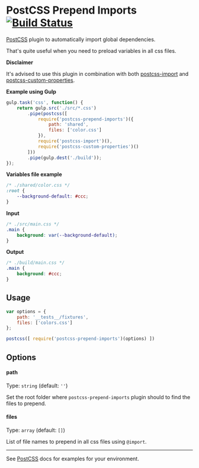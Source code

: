 # PostCSS Prepend Imports [![Build Status][ci-img]][ci]

[PostCSS] plugin to automatically import global dependencies.

That's quite useful when you need to preload variables in all css files.

[PostCSS]: https://github.com/postcss/postcss
[ci-img]:  https://travis-ci.org/ramonvictor/postcss-prepend-imports.svg
[ci]:      https://travis-ci.org/ramonvictor/postcss-prepend-imports

**Disclaimer**

It's advised to use this plugin in combination with both [postcss-import](https://github.com/postcss/postcss-import) and [postcss-custom-properties](https://github.com/postcss/postcss-custom-properties).

**Example using Gulp**

```js
gulp.task('css', function() {
    return gulp.src('./src/*.css')
        .pipe(postcss([
            require('postcss-prepend-imports')({
                path: 'shared',
                files: ['color.css']
            }),
            require('postcss-import')(),
            require('postcss-custom-properties')()
        ]))
        .pipe(gulp.dest('./build'));
});

```

**Variables file example**

```css
/* ./shared/color.css */
:root {
    --background-default: #ccc;
}
```

**Input**

```css
/* ./src/main.css */
.main {
    background: var(--background-default);
}
```

**Output**

```css
/* ./build/main.css */
.main {
    background: #ccc;
}
```

## Usage

```js
var options = {
    path: '__tests__/fixtures',
    files: ['colors.css']
};

postcss([ require('postcss-prepend-imports')(options) ])
```

## Options

#### path

Type: `string` (default: `''`)

Set the root folder where `postcss-prepend-imports` plugin should to find the files to prepend.

#### files

Type: `array` (default: `[]`)

List of file names to prepend in all css files using `@import`.

------------------------------------
See [PostCSS] docs for examples for your environment.
